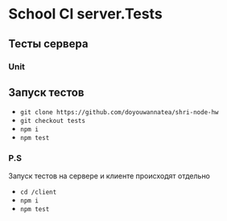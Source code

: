 # School CI server.Tests

## Тесты сервера

### Unit

## Запуск тестов

* `git clone https://github.com/doyouwannatea/shri-node-hw`
* `git checkout tests`
* `npm i`
* `npm test`

### P.S

Запуск тестов на сервере и клиенте происходят отдельно

* `cd /client`
* `npm i`
* `npm test`
